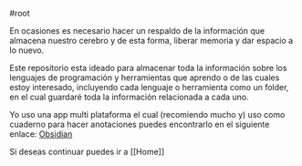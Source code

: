 #root 

En ocasiones es necesario hacer un respaldo de la información que almacena nuestro cerebro y de esta forma, liberar memoria y dar espacio a lo nuevo.

Este repositorio esta ideado para almacenar toda la información sobre los lenguajes de programación y herramientas que aprendo o de las cuales estoy interesado, incluyendo cada lenguaje o herramienta como un folder, en el cual guardaré toda la información relacionada a cada uno.

Yo uso una app multi plataforma el cual (recomiendo mucho y) uso como cuaderno para hacer anotaciones puedes encontrarlo en el siguiente enlace: [Obsidian](https://obsidian.md/)

Si deseas continuar puedes ir a [[Home]]